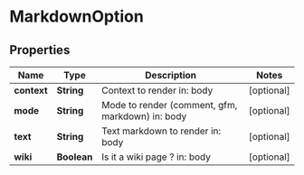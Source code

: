 
# MarkdownOption

## Properties
Name | Type | Description | Notes
------------ | ------------- | ------------- | -------------
**context** | **String** | Context to render  in: body |  [optional]
**mode** | **String** | Mode to render (comment, gfm, markdown)  in: body |  [optional]
**text** | **String** | Text markdown to render  in: body |  [optional]
**wiki** | **Boolean** | Is it a wiki page ?  in: body |  [optional]



